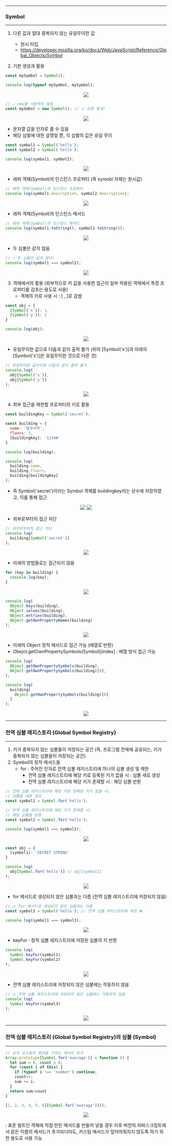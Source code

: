 -----
### Symbol
-----
1. 다른 값과 절대 중복되지 않는 유일무이한 값
   - 원시 타입
   - https://developer.mozilla.org/ko/docs/Web/JavaScript/Reference/Global_Objects/Symbol

2. 기본 생성과 활용
```js
const mySymbol = Symbol();

console.log(typeof mySymbol, mySymbol);
```
<div align="center">
<img src="https://github.com/sooyounghan/JavaScript/assets/34672301/e3f5ef83-168b-4180-89b2-fc133a326650">
</div>

```js
// 💡 new를 사용하지 않음
const mySmbol = new Symbol(); // ⚠️ 오류 발생!
```
<div align="center">
<img src="https://github.com/sooyounghan/JavaScript/assets/34672301/a1de3e33-93e2-4bb9-83f5-7a3a868f6b7c">
</div>

  - 문자열 값을 인자로 줄 수 있음
  - 해당 심벌에 대한 설명일 뿐, 각 심벌의 값은 유일 무이
```js
const symbol1 = Symbol('hello');
const symbol2 = Symbol('hello');

console.log(symbol1, symbol2);
```
<div align="center">
<img src="https://github.com/sooyounghan/JavaScript/assets/34672301/3bbb1f46-3a7c-4761-8fde-4e0f9ac66253">
</div>

  - 래퍼 객체(Symbol)의 인스턴스 프로퍼티 (즉 symobl 자체는 원시값)
```js
// 래퍼 객체(Symbol)의 인스턴스 프로퍼티
console.log(symbol1.description, symbol2.description);
```
<div align="center">
<img src="https://github.com/sooyounghan/JavaScript/assets/34672301/3e029968-d7f6-4ebb-ba04-5e69bb2a311a">
</div>

  - 래퍼 객체(Symbol)의 인스턴스 메서드
```js
// 래퍼 객체(Symbol)의 인스턴스 메서드
console.log(symbol1.toString(), symbol2.toString());
```
<div align="center">
<img src="https://github.com/sooyounghan/JavaScript/assets/34672301/f35f502c-1cd4-4d48-9da9-19727d0990e7">
</div>

  - 두 심볼은 같지 않음
```js
// ⭐️ 두 심볼은 같지 않다!
console.log(symbol1 === symbol2);
```
<div align="center">
<img src="https://github.com/sooyounghan/JavaScript/assets/34672301/f2bc10f5-e977-47f2-9b63-3f2709d7857c">
</div>

3. 객체에서의 활용 (외부적으로 키 값을 사용한 접근이 일부 허용된 객체에서 특정 프로퍼티를 감추는 용도로 사용)
   - 객체의 키로 사용 시 : [ , ]로 감쌈
```js
const obj = {
  [Symbol('x')]: 1,
  [Symbol('y')]: 2
}

console.log(obj);
```
<div align="center">
<img src="https://github.com/sooyounghan/JavaScript/assets/34672301/03b16ad7-3fc1-4dee-8cd0-3739a578df12">
</div>

  - 유일무이한 값으로 다음과 같이 출력 불가 (위의  [Symbol('x')]과  아래의  [Symbol('x')]은 유일무이한 것으로 다른 것)
```js
// 유일무이한 값이므로 다음과 같이 출력 불가
console.log(
  obj[Symbol('x')],
  obj[Symbol('y')]
);
```
<div align="center">
<img src="https://github.com/sooyounghan/JavaScript/assets/34672301/ec61905b-4f52-4c8f-b2b7-1f156f743927">
</div>

4. 외부 접근을 제한할 프로퍼티의 키로 활용
```js
const buildingKey = Symbol('secret');

const building = {
  name: '얄코사옥',
  floors: 3,
  [buildingKey]: '1234#'
}

console.log(building);

console.log(
  building.name,
  building.floors,
  building[buildingKey]
);
```
  - 즉 Symbol('secret')이라는 Symbol 객체를 buildingkey라는 상수에 저장하였고, 이를 통해 접근
<div align="center">
<img src="https://github.com/sooyounghan/JavaScript/assets/34672301/196ff255-dccd-4ccd-abc9-8c3568e7eeaf">
<img src="https://github.com/sooyounghan/JavaScript/assets/34672301/53de47f1-51c1-496a-a60f-0124f3c98b79">
</div>

  - 외부로부터의 접근 차단
```js
// 외부로부터의 접근 차단
console.log(
  building[Symbol('secret')]
);
```
<div align="center">
<img src="https://github.com/sooyounghan/JavaScript/assets/34672301/6ead62dd-7c40-4894-a693-2394cdb940c1">
</div>

  - 아래의 방법들로는 접근되지 않음
```js
for (key in building) {
  console.log(key);
}
```
<div align="center">
<img src="https://github.com/sooyounghan/JavaScript/assets/34672301/a814b88b-5217-4866-8c99-e10386f0ef57">
</div>

```js
console.log(
  Object.keys(building),
  Object.values(building),
  Object.entries(building),
  Object.getOwnPropertyNames(building)
);
```
<div align="center">
<img src="https://github.com/sooyounghan/JavaScript/assets/34672301/4897348d-8b2a-45cc-b5cd-9f65ab995e07">
</div>

  - 아래의 Object 정적 메서드로 접근 가능 (배열로 반환)
  - Obejct.getOwnPropertySymbols(Symbol)[index] : 배열 방식 접근 가능
```js
console.log(
  Object.getOwnPropertySymbols(building),
  Object.getOwnPropertySymbols(building)[0],
);

console.log(
  building[
    Object.getOwnPropertySymbols(building)[0]
  ]
);
```
<div align="center">
<img src="https://github.com/sooyounghan/JavaScript/assets/34672301/8d7fa1e3-38e5-4602-bba6-8b626415ddf7">
</div>

-----
### 전역 심볼 레지스토리 (Global Symbol Registry)
-----
1. 키가 중복되지 않는 심볼들이 저장되는 공간 (즉, 프로그램 전체에 공유되는, 키가 중복되지 않는 심볼들이 저장되는 공간)
2. Symbol의 정적 메서드들
   - for : 주어진 인자로 전역 심볼 레지스트리에 하나의 심볼 생성 및 제한
     + 전역 심볼 레지스트리에 해당 키로 등록된 키가 없을 시 : 심볼 새로 생성
     + 전역 심볼 레지스트리에 해당 키가 존재할 시 : 해당 심볼 반환
```js
// 전역 심볼 레지스트리에 해당 키로 등록된 키가 없을 시:
// 심볼을 새로 생성
const symbol1 = Symbol.for('hello');

// 전역 심볼 레지스트리에 해당 키가 존재할 시:
// 해당 심볼을 반환
const symbol2 = Symbol.for('hello');

console.log(symbol1 === symbol2);
```
<div align="center">
<img src="https://github.com/sooyounghan/JavaScript/assets/34672301/be237ef6-9019-4f0c-8549-7d6895d571c2">
</div>

```js
const obj = {
  [symbol1]: 'SECRET STRING'
}

console.log(
  obj[Symbol.for('hello')] // obj[symbol1]
);
```
<div align="center">
<img src="https://github.com/sooyounghan/JavaScript/assets/34672301/53620ead-5cd0-472a-bdaf-e3809ff2e0ed">
</div>

  - for 메서드로 생성되지 않은 심볼과는 다름 (전역 심볼 레지스트리에 저장되지 않음)
```js
// ⚠️ for 메서드로 생성되지 않은 심볼과는 다름
const symbol3 = Symbol('hello'); // 전역 심볼 레지스트리에 저장 ❌

console.log(symbol1 === symbol3);
```
<div align="center">
<img src="https://github.com/sooyounghan/JavaScript/assets/34672301/6acbc877-834f-48ef-bcd0-8ef80a0a8791">
</div>

  - keyFor : 정적 심볼 레지스트리에 저장된 심볼의 키 반환
```js
console.log(
  Symbol.keyFor(symbol1),
  Symbol.keyFor(symbol2)
);
```
<div align="center">
<img src="https://github.com/sooyounghan/JavaScript/assets/34672301/f254dda3-e8bf-4d36-8fd0-c2b4d36de219">
</div>

  - 전역 심볼 레지스트리에 저장되지 않은 심볼에는 작동하지 않음
```js
// ⚠️ 전역 심볼 레지스트리에 저장되지 않은 심볼에는 작동하지 않음
console.log(
  Symbol.keyFor(symbol3)
);
```
<div align="center">
<img src="https://github.com/sooyounghan/JavaScript/assets/34672301/6ee6e8c9-0061-4abc-8a3c-8191e8e180b7">
</div>

-----
### 전역 심볼 레지스토리 (Global Symbol Registry)의 심볼 (Symbol)
-----
```js
// 숫자 요소들의 평균을 구하는 메서드 추가
Array.prototype[Symbol.for('average')] = function () {
  let sum = 0, count = 0;
  for (const i of this) {
    if (typeof i !== 'number') continue;
    count++;
    sum += i;
  }
  return sum/count
}

[1, 2, 3, 4, 5, 6][Symbol.for('average')]();
```
<div align="center">
<img src="https://github.com/sooyounghan/JavaScript/assets/34672301/e08604e3-4b1c-471d-b35b-816ce86fabd7">
</div>

: 표준 빌트인 객체에 직접 만든 메서드를 만들어 넣을 경우 이후 버전의 자바스크립트에서 같은 이름의 메서드가 추가되더라도, 커스텀 메서드가 덮어씌워지지 않도록 하기 위한 용도로 사용 가능
